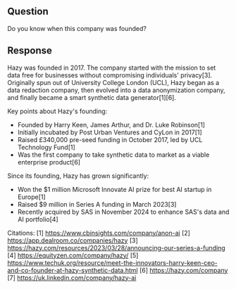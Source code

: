 ## Question

Do you know when this company was founded?

## Response

Hazy was founded in 2017. The company started with the mission to set data free for businesses without compromising individuals' privacy[3]. Originally spun out of University College London (UCL), Hazy began as a data redaction company, then evolved into a data anonymization company, and finally became a smart synthetic data generator[1][6].

Key points about Hazy's founding:

- Founded by Harry Keen, James Arthur, and Dr. Luke Robinson[1]
- Initially incubated by Post Urban Ventures and CyLon in 2017[1]
- Raised £340,000 pre-seed funding in October 2017, led by UCL Technology Fund[1]
- Was the first company to take synthetic data to market as a viable enterprise product[6]

Since its founding, Hazy has grown significantly:

- Won the $1 million Microsoft Innovate AI prize for best AI startup in Europe[1]
- Raised $9 million in Series A funding in March 2023[3]
- Recently acquired by SAS in November 2024 to enhance SAS's data and AI portfolio[4]

Citations:
[1] https://www.cbinsights.com/company/anon-ai
[2] https://app.dealroom.co/companies/hazy
[3] https://hazy.com/resources/2023/03/28/announcing-our-series-a-funding
[4] https://equityzen.com/company/hazy/
[5] https://www.techuk.org/resource/meet-the-innovators-harry-keen-ceo-and-co-founder-at-hazy-synthetic-data.html
[6] https://hazy.com/company
[7] https://uk.linkedin.com/company/hazy-ai
